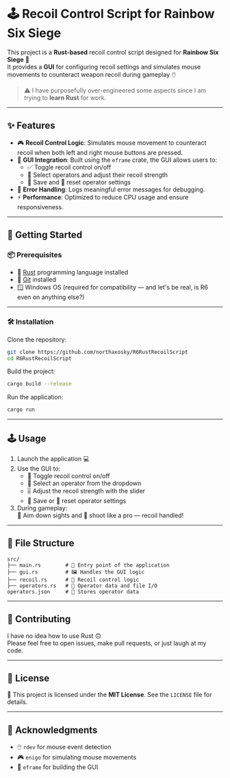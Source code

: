 # 🕹️ Recoil Control Script for Rainbow Six Siege

This project is a **Rust-based** recoil control script designed for **Rainbow Six Siege** 🎯  
It provides a **GUI** for configuring recoil settings and simulates mouse movements to counteract weapon recoil during gameplay 🖱️

> ⚠️ I have purposefully over-engineered some aspects since I am trying to **learn Rust** for work.

---

## ✨ Features

- 🎮 **Recoil Control Logic**: Simulates mouse movement to counteract recoil when both left and right mouse buttons are pressed.
- 🧩 **GUI Integration**: Built using the `eframe` crate, the GUI allows users to:
  - ✅ Toggle recoil control on/off  
  - 🎯 Select operators and adjust their recoil strength  
  - 💾 Save and 🔄 reset operator settings
- 🐛 **Error Handling**: Logs meaningful error messages for debugging.
- ⚡ **Performance**: Optimized to reduce CPU usage and ensure responsiveness.

---

## 🚀 Getting Started

### 📦 Prerequisites

- 🦀 [Rust](https://www.rust-lang.org) programming language installed  
- 🧰 [Git](https://git-scm.com) installed  
- 🪟 Windows OS (required for compatibility — and let's be real, is R6 even on anything else?)

---

### 🛠️ Installation

Clone the repository:

```bash
git clone https://github.com/northaxosky/R6RustRecoilScript
cd R6RustRecoilScript
```

Build the project:

```bash
cargo build --release
```

Run the application:

```bash
cargo run
```

---

## 🕹️ Usage

1. Launch the application 💻  
2. Use the GUI to:
   - 🔘 Toggle recoil control on/off
   - 👤 Select an operator from the dropdown
   - 🎚️ Adjust the recoil strength with the slider
   - 💾 Save or 🔄 reset operator settings
3. During gameplay:  
   🎯 Aim down sights and 🔫 shoot like a pro — recoil handled!

---

## 📁 File Structure

```
src/
├── main.rs        # 🚪 Entry point of the application
├── gui.rs         # 🖼️ Handles the GUI logic
├── recoil.rs      # 🎯 Recoil control logic
├── operators.rs   # 👥 Operator data and file I/O
operators.json     # 📄 Stores operator data
```

---

## 🤝 Contributing

I have no idea how to use Rust 🙃  
Please feel free to open issues, make pull requests, or just laugh at my code.

---

## 📜 License

📝 This project is licensed under the **MIT License**. See the `LICENSE` file for details.

---

## 🙌 Acknowledgments

- 🖱️ `rdev` for mouse event detection  
- 🎮 `enigo` for simulating mouse movements  
- 🧱 `eframe` for building the GUI
